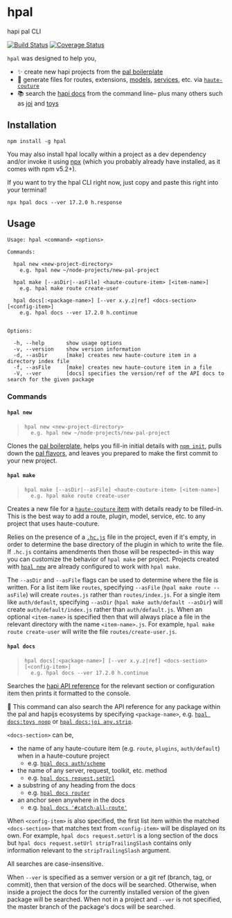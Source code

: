 # hpal

hapi pal CLI

[![Build Status](https://travis-ci.org/devinivy/hpal.svg?branch=master)](https://travis-ci.org/devinivy/hpal) [![Coverage Status](https://coveralls.io/repos/devinivy/hpal/badge.svg?branch=master&service=github)](https://coveralls.io/github/devinivy/hpal?branch=master)

`hpal` was designed to help you,
  - :sparkles: create new hapi projects from the [pal boilerplate](https://github.com/devinivy/boilerplate-api)
  - :bouquet: generate files for routes, extensions, [models](https://github.com/BigRoomStudios/schwifty), [services](https://github.com/devinivy/schmervice), etc. via [`haute-couture`](https://github.com/devinivy/haute-couture)
  - :books: search the [hapi docs](https://github.com/hapijs/hapi/blob/master/API.md) from the command line– plus many others such as [joi](https://github.com/hapijs/joi/blob/master/API.md) and [toys](https://github.com/devinivy/toys/blob/master/API.md)


## Installation
```
npm install -g hpal
```

You may also install hpal locally within a project as a dev dependency and/or invoke it using [npx](https://medium.com/@maybekatz/introducing-npx-an-npm-package-runner-55f7d4bd282b) (which you probably already have installed, as it comes with npm v5.2+).

If you want to try the hpal CLI right now, just copy and paste this right into your terminal!
```
npx hpal docs --ver 17.2.0 h.response
```

## Usage
```
Usage: hpal <command> <options>

Commands:

  hpal new <new-project-directory>
    e.g. hpal new ~/node-projects/new-pal-project

  hpal make [--asDir|--asFile] <haute-couture-item> [<item-name>]
    e.g. hpal make route create-user

  hpal docs[:<package-name>] [--ver x.y.z|ref] <docs-section> [<config-item>]
    e.g. hpal docs --ver 17.2.0 h.continue


Options:

  -h, --help       show usage options
  -v, --version    show version information
  -d, --asDir      [make] creates new haute-couture item in a directory index file
  -f, --asFile     [make] creates new haute-couture item in a file
  -V, --ver        [docs] specifies the version/ref of the API docs to search for the given package
```

### Commands
#### `hpal new`
> ```
> hpal new <new-project-directory>
>   e.g. hpal new ~/node-projects/new-pal-project
> ```

Clones the [pal boilerplate](https://github.com/devinivy/boilerplate-api), helps you fill-in initial details with [`npm init`](https://docs.npmjs.com/cli/init), pulls down the [pal flavors](https://github.com/devinivy/boilerplate-api#flavors), and leaves you prepared to make the first commit to your new project.

#### `hpal make`
> ```
> hpal make [--asDir|--asFile] <haute-couture-item> [<item-name>]
>   e.g. hpal make route create-user
> ```

Creates a new file for a [`haute-couture` item](https://github.com/devinivy/haute-couture/blob/master/API.md#files-and-directories) with details ready to be filled-in.  This is the best way to add a route, plugin, model, service, etc. to any project that uses haute-couture.

Relies on the presence of a [`.hc.js`](https://github.com/devinivy/haute-couture/blob/master/API.md#specifying-amendments-with-hcjs) file in the project, even if it's empty, in order to determine the base directory of the plugin in which to write the file.  If `.hc.js` contains amendments then those will be respected– in this way you can customize the behavior of `hpal make` per project.  Projects created with [`hpal new`](#hpal-new) are already configured to work with `hpal make`.

The `--asDir` and `--asFile` flags can be used to determine where the file is written.  For a list item like `routes`, specifying `--asFile` (`hpal make route --asFile`) will create `routes.js` rather than `routes/index.js`.  For a single item like `auth/default`, specifying `--asDir` (`hpal make auth/default --asDir`) will create `auth/default/index.js` rather than `auth/default.js`.  When an optional `<item-name>` is specified then that will always place a file in the relevant directory with the name `<item-name>.js`.  For example, `hpal make route create-user` will write the file `routes/create-user.js`.

#### `hpal docs`
> ```
> hpal docs[:<package-name>] [--ver x.y.z|ref] <docs-section> [<config-item>]
>   e.g. hpal docs --ver 17.2.0 h.continue
> ```

Searches the [hapi API reference](https://github.com/hapijs/hapi/blob/master/API.md) for the relevant section or configuration item then prints it formatted to the console.

:dizzy: This command can also search the API reference for any package within the pal and hapijs ecosystems by specifying `<package-name>`, e.g. [`hpal docs:toys noop`](https://github.com/devinivy/toys/blob/master/API.md#toysnoop) or [`hpal docs:joi any.strip`](https://github.com/hapijs/joi/blob/master/API.md#anystrip).

`<docs-section>` can be,
 - the name of any haute-couture item (e.g. `route`, `plugins`, `auth/default`) when in a haute-couture project
   - e.g. [`hpal docs auth/scheme`](https://github.com/hapijs/hapi/blob/master/API.md#server.auth.scheme())
 - the name of any server, request, toolkit, etc. method
   - e.g. [`hpal docs request.setUrl`](https://github.com/hapijs/hapi/blob/master/API.md#request.setUrl())
 - a substring of any heading from the docs
   - e.g. [`hpal docs router`](https://github.com/hapijs/hapi/blob/master/API.md#server.options.router)
 - an anchor seen anywhere in the docs
   - e.g. [`hpal docs '#catch-all-route'`](https://github.com/hapijs/hapi/blob/master/API.md#catch-all-route)

When `<config-item>` is also specified, the first list item within the matched `<docs-section>` that matches text from `<config-item>` will be displayed on its own.  For example, `hpal docs request.setUrl` is a long section of the docs but `hpal docs request.setUrl stripTrailingSlash` contains only information relevant to the `stripTrailingSlash` argument.

All searches are case-insensitive.

When `--ver` is specified as a semver version or a git ref (branch, tag, or commit), then that version of the docs will be searched.  Otherwise, when inside a project the docs for the currently installed version of the given package will be searched.  When not in a project and `--ver` is not specified, the master branch of the package's docs will be searched.
